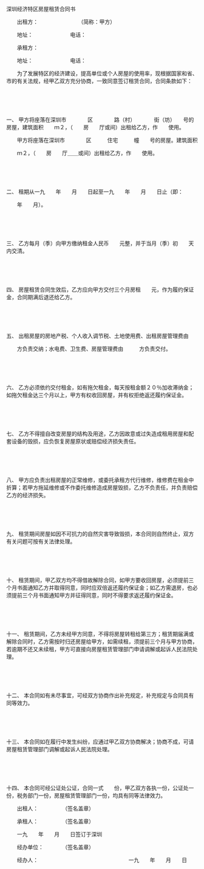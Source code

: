 



深圳经济特区房屋租赁合同书



 

　　出租方：　　　　　　　　（简称：甲方）

　　地址：　　　　　　　电话：

　　承租方：

　　地址：　　　　　　　电话：

　　为了发展特区的经济建设，提高单位或个人房屋的使用率，现根据国家和省、市的有关法规，经甲乙双方充分协商，一致同意签订租赁合同，合同条款如下：

　　 

　　

一、
甲方将座落在深圳市　　　　区　　　　路（村）　　　　街（坊）　　号的房屋，建筑面积　　ｍ２，（　　房　　厅或间）出租给乙方，作　　使用。

　　甲方将座落在深圳市　　　　区　　　住宅　　　幢　　号的房屋。建筑面积

　　ｍ２，（　　房　　厅＿＿或间）出租给乙方，作　　使用。

　　 

　　

二、
租期从一九　　年　　月　　日起至一九　　年　　月　　日止（即：　　

　　年　　月）。

　　 

　　

三、
乙方每月（季）向甲方缴纳租金人民币　　元整，并于当月（季）初　　天内交清。

　　 

　　

四、
房屋租赁合同生效后，乙方应向甲方交付三个月房租　　元，作为履约保证金，合同期满后退还给乙方。

　　 

　　

五、
出租房屋的房地产税、个人收入调节税、土地使用费、出租房屋管理费由　　

　　方负责交纳；水电费、卫生费、房屋管理费由　　　方负责交付。

　　 

　　

六、
乙方必须依约交付租金，如有拖欠租金，每天按租金额２０％加收滞纳金；如拖欠租金达三个月以上，甲方有权收回房屋，并有权拒绝返还履约保证金。

　　 

　　

七、
乙方不得擅自改变房屋的结构及用途，乙方因故意或过失造成租用房屋和配套设备的毁损，应负恢复房屋原状或赔偿经济损失责任。

　　 

　　

八、
甲方应负责出租房屋的正常维修，或委托承租方代行维修，维修费在租金中折算；若甲方拖延维修或不作委托维修造成房屋毁损，乙方不负责任，并负责赔偿乙方的经济损失。

　　 

　　

九、
租赁期间房屋如因不可抗力的自然灾害导致毁损，本合同则自然终止，双方有关问题可按有关法律处理。

　　 

　　

十、
租赁期间，甲乙双方均不得借故解除合同，如甲方要收回房屋，必须提前三个月书面通知乙方并取得同意，同时应双倍返还履约保证金；如乙方需退房，也必须提前三个月书面通知甲方并征得同意，同时不得要求返还履约保证金。

　　 

　　

十一、
租赁期间，乙方未经甲方同意，不得将房屋转租给第三方；租赁期届满或解除合同时，乙方需按时归还房屋给甲方，如需续租，须提前三个月与甲方协商，若逾期不还又未续租，甲方可直接向房屋租赁管理部门申请调解或起诉人民法院处理。

　　 

　　

十二、
本合同如有未尽事宜，可经双方协商作出补充规定，补充规定与合同具有同等效力。

　　 

　　

十三、
本合同如在履行中发生纠纷，应通过甲乙双方协商解决；协商不成，可请房屋租赁管理部门调解或起诉人民法院处理。

　　 

　　

十四、
本合同可经公证处公证，合同一式　　份，甲乙双方各执一份，公证处一份，税务部门一份，房屋租赁管理部门一份，均具有同等法律效力。

　　出租人：　　　　　（签名盖章）

　　承租人：　　　　　（签名盖章）

　　一九　　年　　月　　日签订于深圳

　　经办单位：　　　　（签名盖章）

　　经办人：　　　　　　　　　　　　　　　　　一九　　年　　月　　日